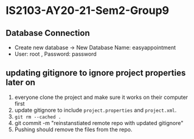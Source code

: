 # IS2103-AY20-21-Sem2-Group9

## Database Connection
- Create new database -> New Database Name: easyappointment
- User: root , Password: password

## updating gitignore to ignore project properties later on
1. everyone clone the project and make sure it works on their computer first
2. update gitignore to include `project.properties` and `project.xml`.
3. `git rm --cached .`
4. git commit -m "reinstanstiated remote repo with updated gitignore"
5. Pushing should remove the files from the repo. 